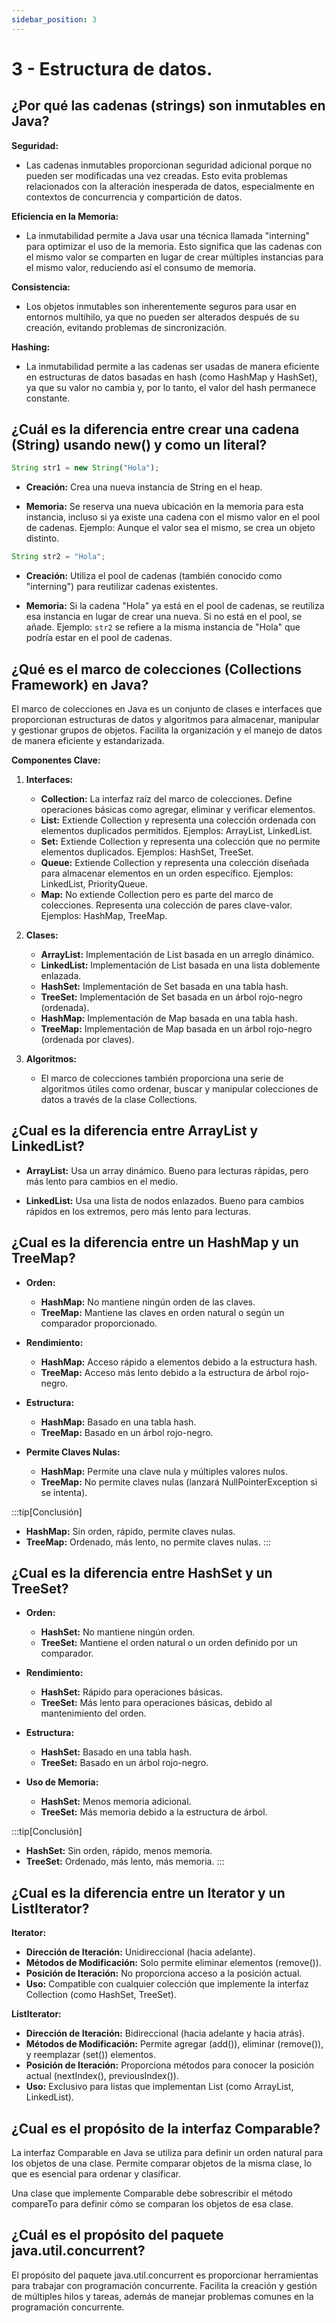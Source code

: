 ```yaml
---
sidebar_position: 3
---
```


# 3 - Estructura de datos.

## ¿Por qué las cadenas (strings) son inmutables en Java?

**Seguridad:**
- Las cadenas inmutables proporcionan seguridad adicional porque no pueden ser modificadas una vez creadas. Esto evita problemas relacionados con la alteración inesperada de datos, especialmente en contextos de concurrencia y compartición de datos.

**Eficiencia en la Memoria:**
- La inmutabilidad permite a Java usar una técnica llamada "interning" para optimizar el uso de la memoria. Esto significa que las cadenas con el mismo valor se comparten en lugar de crear múltiples instancias para el mismo valor, reduciendo así el consumo de memoria.

**Consistencia:**
- Los objetos inmutables son inherentemente seguros para usar en entornos multihilo, ya que no pueden ser alterados después de su creación, evitando problemas de sincronización.

**Hashing:**
- La inmutabilidad permite a las cadenas ser usadas de manera eficiente en estructuras de datos basadas en hash (como HashMap y HashSet), ya que su valor no cambia y, por lo tanto, el valor del hash permanece constante.

## ¿Cuál es la diferencia entre crear una cadena (String) usando new() y como un literal?


```jsx title="NEW () "
String str1 = new String("Hola");
```
- **Creación:** Crea una nueva instancia de String en el heap.
  
- **Memoria:** Se reserva una nueva ubicación en la memoria para esta instancia, incluso si ya existe una cadena con el mismo valor en el pool de cadenas. Ejemplo: Aunque el valor sea el mismo, se crea un objeto distinto.

```jsx title="Uso de Literal "
String str2 = "Hola";
```


- **Creación:** Utiliza el pool de cadenas (también conocido como "interning") para reutilizar cadenas existentes.

- **Memoria:** Si la cadena "Hola" ya está en el pool de cadenas, se reutiliza esa instancia en lugar de crear una nueva. Si no está en el pool, se añade. Ejemplo: `str2` se refiere a la misma instancia de "Hola" que podría estar en el pool de cadenas.

## ¿Qué es el marco de colecciones (Collections Framework) en Java?

El marco de colecciones en Java es un conjunto de clases e interfaces que proporcionan estructuras de datos y algoritmos para almacenar, manipular y gestionar grupos de objetos. Facilita la organización y el manejo de datos de manera eficiente y estandarizada.

**Componentes Clave:**

1. **Interfaces:**
   - **Collection:** La interfaz raíz del marco de colecciones. Define operaciones básicas como agregar, eliminar y verificar elementos.
   - **List:** Extiende Collection y representa una colección ordenada con elementos duplicados permitidos. Ejemplos: ArrayList, LinkedList.
   - **Set:** Extiende Collection y representa una colección que no permite elementos duplicados. Ejemplos: HashSet, TreeSet.
   - **Queue:** Extiende Collection y representa una colección diseñada para almacenar elementos en un orden específico. Ejemplos: LinkedList, PriorityQueue.
   - **Map:** No extiende Collection pero es parte del marco de colecciones. Representa una colección de pares clave-valor. Ejemplos: HashMap, TreeMap.

2. **Clases:**
   - **ArrayList:** Implementación de List basada en un arreglo dinámico.
   - **LinkedList:** Implementación de List basada en una lista doblemente enlazada.
   - **HashSet:** Implementación de Set basada en una tabla hash.
   - **TreeSet:** Implementación de Set basada en un árbol rojo-negro (ordenada).
   - **HashMap:** Implementación de Map basada en una tabla hash.
   - **TreeMap:** Implementación de Map basada en un árbol rojo-negro (ordenada por claves).

3. **Algoritmos:**
   - El marco de colecciones también proporciona una serie de algoritmos útiles como ordenar, buscar y manipular colecciones de datos a través de la clase Collections.

## ¿Cual es la diferencia entre ArrayList y LinkedList?

- **ArrayList:** Usa un array dinámico. Bueno para lecturas rápidas, pero más lento para cambios en el medio.
  
- **LinkedList:** Usa una lista de nodos enlazados. Bueno para cambios rápidos en los extremos, pero más lento para lecturas.

## ¿Cual es la diferencia entre un HashMap y un TreeMap?

- **Orden:**
  - **HashMap:** No mantiene ningún orden de las claves.
  - **TreeMap:** Mantiene las claves en orden natural o según un comparador proporcionado.

- **Rendimiento:**
  - **HashMap:** Acceso rápido a elementos debido a la estructura hash.
  - **TreeMap:** Acceso más lento debido a la estructura de árbol rojo-negro.

- **Estructura:**
  - **HashMap:** Basado en una tabla hash.
  - **TreeMap:** Basado en un árbol rojo-negro.

- **Permite Claves Nulas:**
  - **HashMap:** Permite una clave nula y múltiples valores nulos.
  - **TreeMap:** No permite claves nulas (lanzará NullPointerException si se intenta).

:::tip[Conclusión]
- **HashMap:** Sin orden, rápido, permite claves nulas.
- **TreeMap:** Ordenado, más lento, no permite claves nulas.
:::

## ¿Cual es la diferencia entre HashSet y un TreeSet?

- **Orden:**
  - **HashSet:** No mantiene ningún orden.
  - **TreeSet:** Mantiene el orden natural o un orden definido por un comparador.

- **Rendimiento:**
  - **HashSet:** Rápido para operaciones básicas.
  - **TreeSet:** Más lento para operaciones básicas, debido al mantenimiento del orden.

- **Estructura:**
  - **HashSet:** Basado en una tabla hash.
  - **TreeSet:** Basado en un árbol rojo-negro.

- **Uso de Memoria:**
  - **HashSet:** Menos memoria adicional.
  - **TreeSet:** Más memoria debido a la estructura de árbol.

:::tip[Conclusión]
- **HashSet:** Sin orden, rápido, menos memoria.
- **TreeSet:** Ordenado, más lento, más memoria.
:::

## ¿Cual es la diferencia entre un Iterator y un ListIterator?

**Iterator:**
- **Dirección de Iteración:** Unidireccional (hacia adelante).
- **Métodos de Modificación:** Solo permite eliminar elementos (remove()).
- **Posición de Iteración:** No proporciona acceso a la posición actual.
- **Uso:** Compatible con cualquier colección que implemente la interfaz Collection (como HashSet, TreeSet).

**ListIterator:**
- **Dirección de Iteración:** Bidireccional (hacia adelante y hacia atrás).
- **Métodos de Modificación:** Permite agregar (add()), eliminar (remove()), y reemplazar (set()) elementos.
- **Posición de Iteración:** Proporciona métodos para conocer la posición actual (nextIndex(), previousIndex()).
- **Uso:** Exclusivo para listas que implementan List (como ArrayList, LinkedList).

## ¿Cual es el propósito de la interfaz Comparable?

La interfaz Comparable en Java se utiliza para definir un orden natural para los objetos de una clase. Permite comparar objetos de la misma clase, lo que es esencial para ordenar y clasificar.

Una clase que implemente Comparable debe sobrescribir el método compareTo para definir cómo se comparan los objetos de esa clase.

## ¿Cuál es el propósito del paquete java.util.concurrent?

El propósito del paquete java.util.concurrent es proporcionar herramientas para trabajar con programación concurrente. Facilita la creación y gestión de múltiples hilos y tareas, además de manejar problemas comunes en la programación concurrente.
